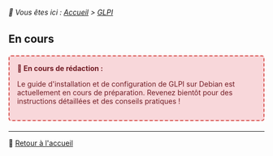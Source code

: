 <link rel="stylesheet" type="text/css" href="/assets/css/purple-theme.css">

###### 📂 Vous êtes ici : [Accueil](index.md) > [GLPI](./index.md)

## En cours

<div style="border: 2px dashed #d9534f; border-radius: 5px; padding: 15px; margin: 20px 0; background-color: #f8d7da; color: #721c24;">
  <strong>🚧 En cours de rédaction :</strong>
  <p>Le guide d'installation et de configuration de GLPI sur Debian est actuellement en cours de préparation. Revenez bientôt pour des instructions détaillées et des conseils pratiques !</p>
</div>

---

🔗 [Retour à l'accueil](../../index.md)